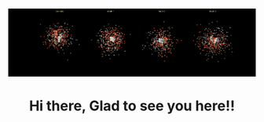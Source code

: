 ![GitHub Banner](https://github.com/roy-sub/roy-sub/blob/main/banner.gif)
<h1 align="center">Hi there, Glad to see you here!</a>!</h1>
